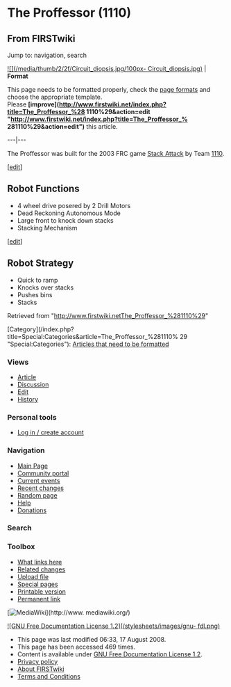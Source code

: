 # The Proffessor (1110)

## From FIRSTwiki

Jump to: navigation, search

[![](/media/thumb/2/2f/Circuit_diopsis.jpg/100px-
Circuit_diopsis.jpg)](Image:Circuit_diopsis.jpg) | **Format**

This page needs to be formatted properly, check the [page formats](FIRSTwiki:Page_formats "FIRSTwiki:Page formats") and choose the appropriate template.<br>
Please **[improve](http://www.firstwiki.net/index.php?title=The_Proffessor_%28
1110%29&action=edit "http://www.firstwiki.net/index.php?title=The_Proffessor_%
281110%29&action=edit")** this article.

---|---

The Proffessor was built for the 2003 FRC game [Stack Attack](Stack_Attack "Stack Attack") by Team [1110](1110 "1110").

[[edit](/index.php?title=The_Proffessor_%281110%29&action=edit&section=1 "Edit
section: Robot Functions")]

## Robot Functions

- 4 wheel drive posered by 2 Drill Motors
- Dead Reckoning Autonomous Mode
- Large front to knock down stacks
- Stacking Mechanism

[[edit](/index.php?title=The_Proffessor_%281110%29&action=edit&section=2 "Edit
section: Robot Strategy")]

## Robot Strategy

- Quick to ramp
- Knocks over stacks
- Pushes bins
- Stacks

Retrieved from "<http://www.firstwiki.netThe_Proffessor_%281110%29>"

[Category](/index.php?title=Special:Categories&article=The_Proffessor_%281110%
29 "Special:Categories"): [Articles that need to be formatted](Category:Articles_that_need_to_be_formatted "Category:Articles that need to be formatted")

### Views

- [Article](The_Proffessor_%281110%29)
- [Discussion](Talk:The_Proffessor_%281110%29)
- [Edit](/index.php?title=The_Proffessor_%281110%29&action=edit)
- [History](/index.php?title=The_Proffessor_%281110%29&action=history)

### Personal tools

- [Log in / create account](/index.php?title=Special:Userlogin&returnto=The_Proffessor_\(1110\))

[](Main_Page "Main Page")

### Navigation

- [Main Page](Main_Page)
- [Community portal](FIRSTwiki:Community_portal)
- [Current events](Current_events)
- [Recent changes](Special:Recentchanges)
- [Random page](Special:Random)
- [Help](Help:Contents)
- [Donations](FIRSTwiki:Site_support)

### Search

### Toolbox

- [What links here](Special:Whatlinkshere/The_Proffessor_%281110%29)
- [Related changes](Special:Recentchangeslinked/The_Proffessor_%281110%29)
- [Upload file](Special:Upload)
- [Special pages](Special:Specialpages)
- [Printable version](/index.php?title=The_Proffessor_%281110%29&printable=yes)
- [Permanent link](/index.php?title=The_Proffessor_%281110%29&oldid=68813)

[![MediaWiki](/skins/common/images/poweredby_mediawiki_88x31.png)](http://www.
mediawiki.org/)

[![GNU Free Documentation License 1.2](/stylesheets/images/gnu-
fdl.png)](http://www.gnu.org/copyleft/fdl.html)

- This page was last modified 06:33, 17 August 2008.
- This page has been accessed 469 times.
- Content is available under [GNU Free Documentation License 1.2](http://www.gnu.org/copyleft/fdl.html "http://www.gnu.org/copyleft/fdl.html").
- [Privacy policy](FIRSTwiki:Privacy_policy "FIRSTwiki:Privacy policy")
- [About FIRSTwiki](FIRSTwiki:About "FIRSTwiki:About")
- [Terms and Conditions](FIRSTwiki:Terms_and_conditions "FIRSTwiki:Terms and conditions")
